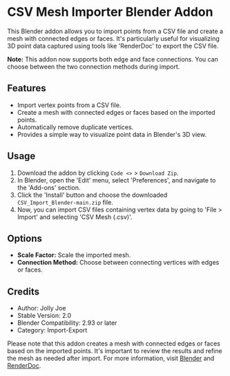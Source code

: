 # CSV Mesh Importer Blender Addon

This Blender addon allows you to import points from a CSV file and create a mesh with connected edges or faces. It's particularly useful for visualizing 3D point data captured using tools like 'RenderDoc' to export the CSV file.

**Note:** This addon now supports both edge and face connections. You can choose between the two connection methods during import.

## Features
- Import vertex points from a CSV file.
- Create a mesh with connected edges or faces based on the imported points.
- Automatically remove duplicate vertices.
- Provides a simple way to visualize point data in Blender's 3D view.

## Usage
1. Download the addon by clicking `Code <>` > `Download Zip`.
2. In Blender, open the 'Edit' menu, select 'Preferences', and navigate to the 'Add-ons' section.
3. Click the 'Install' button and choose the downloaded `CSV_Import_Blender-main.zip` file.
4. Now, you can import CSV files containing vertex data by going to 'File > Import' and selecting 'CSV Mesh (.csv)'.

## Options
- **Scale Factor:** Scale the imported mesh.
- **Connection Method:** Choose between connecting vertices with edges or faces.

## Credits
- Author: Jolly Joe
- Stable Version: 2.0
- Blender Compatibility: 2.93 or later
- Category: Import-Export

Please note that this addon creates a mesh with connected edges or faces based on the imported points. It's important to review the results and refine the mesh as needed after import.
For more information, visit [Blender](https://www.blender.org) and [RenderDoc](https://renderdoc.org/).
